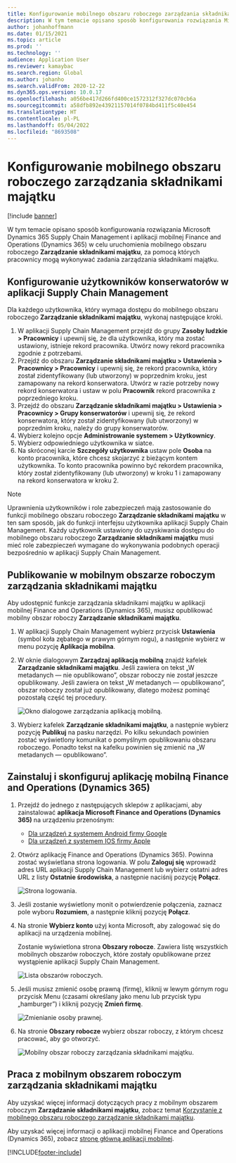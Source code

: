 ```yaml
---
title: Konfigurowanie mobilnego obszaru roboczego zarządzania składnikami majątku
description: W tym temacie opisano sposób konfigurowania rozwiązania Microsoft Dynamics 365 Supply Chain Management i aplikacji mobilnej Finance and Operations (Dynamics 365) w celu uruchomienia mobilnego obszaru roboczego Zarządzanie składnikami majątku, za pomocą których pracownicy mogą wykonywać zadania zarządzania składnikami majątku.
author: johanhoffmann
ms.date: 01/15/2021
ms.topic: article
ms.prod: ''
ms.technology: ''
audience: Application User
ms.reviewer: kamaybac
ms.search.region: Global
ms.author: johanho
ms.search.validFrom: 2020-12-22
ms.dyn365.ops.version: 10.0.17
ms.openlocfilehash: a056be417d266fd400ce1572312f327dc070cb6a
ms.sourcegitcommit: a58dfb892e43921157014f0784bd411f5c40e454
ms.translationtype: HT
ms.contentlocale: pl-PL
ms.lasthandoff: 05/04/2022
ms.locfileid: "8693508"
---
```

# <a name="set-up-the-asset-management-mobile-workspace"></a>Konfigurowanie mobilnego obszaru roboczego zarządzania składnikami majątku

[!include [banner](../includes/banner.md)]

W tym temacie opisano sposób konfigurowania rozwiązania Microsoft Dynamics 365 Supply Chain Management i aplikacji mobilnej Finance and Operations (Dynamics 365) w celu uruchomienia mobilnego obszaru roboczego **Zarządzanie składnikami majątku**, za pomocą których pracownicy mogą wykonywać zadania zarządzania składnikami majątku.

## <a name="set-up-maintenance-worker-users-in-supply-chain-management"></a>Konfigurowanie użytkowników konserwatorów w aplikacji Supply Chain Management

Dla każdego użytkownika, który wymaga dostępu do mobilnego obszaru roboczego **Zarządzanie składnikami majątku**, wykonaj następujące kroki.

1. W aplikacji Supply Chain Management przejdź do grupy **Zasoby ludzkie \> Pracownicy** i upewnij się, że dla użytkownika, który ma zostać ustawiony, istnieje rekord pracownika. Utwórz nowy rekord pracownika zgodnie z potrzebami.
1. Przejdź do obszaru **Zarządzanie składnikami majątku \> Ustawienia \> Pracownicy \> Pracownicy** i upewnij się, że rekord pracownika, który został zidentyfikowany (lub utworzony) w poprzednim kroku, jest zamapowany na rekord konserwatora. Utwórz w razie potrzeby nowy rekord konserwatora i ustaw w polu **Pracownik** rekord pracownika z poprzedniego kroku.
1. Przejdź do obszaru **Zarządzanie składnikami majątku \> Ustawienia \> Pracownicy \> Grupy konserwatorów** i upewnij się, że rekord konserwatora, który został zidentyfikowany (lub utworzony) w poprzednim kroku, należy do grupy konserwatorów.
1. Wybierz kolejno opcje **Administrowanie systemem \> Użytkownicy**.
1. Wybierz odpowiedniego użytkownika w siatce.
1. Na skróconej karcie **Szczegóły użytkownika** ustaw pole **Osoba** na konto pracownika, które chcesz skojarzyć z bieżącym kontem użytkownika. To konto pracownika powinno być rekordem pracownika, który został zidentyfikowany (lub utworzony) w kroku 1 i zamapowany na rekord konserwatora w kroku 2.

> [!NOTE]
> Uprawnienia użytkowników i role zabezpieczeń mają zastosowanie do funkcji mobilnego obszaru roboczego **Zarządzanie składnikami majątku** w ten sam sposób, jak do funkcji interfejsu użytkownika aplikacji Supply Chain Management. Każdy użytkownik ustawiony do uzyskiwania dostępu do mobilnego obszaru roboczego **Zarządzanie składnikami majątku** musi mieć role zabezpieczeń wymagane do wykonywania podobnych operacji bezpośrednio w aplikacji Supply Chain Management.

## <a name="publish-the-asset-management-mobile-workspace"></a>Publikowanie w mobilnym obszarze roboczym zarządzania składnikami majątku

Aby udostępnić funkcje zarządzania składnikami majątku w aplikacji mobilnej Finance and Operations (Dynamics 365), musisz opublikować mobilny obszar roboczy **Zarządzanie składnikami majątku**.

1. W aplikacji Supply Chain Management wybierz przycisk **Ustawienia** (symbol koła zębatego w prawym górnym rogu), a następnie wybierz w menu pozycję **Aplikacja mobilna**.
1. W oknie dialogowym **Zarządzaj aplikacją mobilną** znajdź kafelek **Zarządzanie składnikami majątku**. Jeśli zawiera on tekst „W metadanych — nie opublikowano”, obszar roboczy nie został jeszcze opublikowany. Jeśli zawiera on tekst „W metadanych — opublikowano”, obszar roboczy został już opublikowany, dlatego możesz pominąć pozostałą część tej procedury.

    ![Okno dialogowe zarządzania aplikacją mobilną.](media/mobile-workspaces.png "Okno dialogowe zarządzania aplikacją mobilną")

1. Wybierz kafelek **Zarządzanie składnikami majątku**, a następnie wybierz pozycję **Publikuj** na pasku narzędzi. Po kilku sekundach powinien zostać wyświetlony komunikat o pomyślnym opublikowaniu obszaru roboczego. Ponadto tekst na kafelku powinien się zmienić na „W metadanych — opublikowano”.

## <a name="install-and-set-up-the-finance-and-operations-dynamics-365-mobile-app"></a>Zainstaluj i skonfiguruj aplikację mobilną Finance and Operations (Dynamics 365)

1. Przejdź do jednego z następujących sklepów z aplikacjami, aby zainstalować **aplikacja Microsoft Finance and Operations (Dynamics 365)** na urządzeniu przenośnym:

    - [Dla urządzeń z systemem Android firmy Google](https://go.microsoft.com/fwlink/?linkid=850662)
    - [Dla urządzeń z systemem IOS firmy Apple](https://go.microsoft.com/fwlink/?linkid=850663)

1. Otwórz aplikację Finance and Operations (Dynamics 365). Powinna zostać wyświetlana strona logowania. W polu **Zaloguj się** wprowadź adres URL aplikacji Supply Chain Management lub wybierz ostatni adres URL z listy **Ostatnie środowiska**, a następnie naciśnij pozycję **Połącz**.

    ![Strona logowania.](media/mobile-app-sign-in.png "Strona logowania")

1. Jeśli zostanie wyświetlony monit o potwierdzenie połączenia, zaznacz pole wyboru **Rozumiem**, a następnie kliknij pozycję **Połącz**.
1. Na stronie **Wybierz konto** użyj konta Microsoft, aby zalogować się do aplikacji na urządzenia mobilnej.

    Zostanie wyświetlona strona **Obszary robocze**. Zawiera listę wszystkich mobilnych obszarów roboczych, które zostały opublikowane przez wystąpienie aplikacji Supply Chain Management.

    ![Lista obszarów roboczych.](media/mobile-app-workspaces.png "Lista obszarów roboczych")

1. Jeśli musisz zmienić osobę prawną (firmę), kliknij w lewym górnym rogu przycisk Menu (czasami określany jako menu lub przycisk typu „hamburger”) i kliknij pozycję **Zmień firmę**.

    ![Zmienianie osoby prawnej.](media/mobile-app-change-comp.png "Zmienianie osoby prawnej")

1. Na stronie **Obszary robocze** wybierz obszar roboczy, z którym chcesz pracować, aby go otworzyć.

    ![Mobilny obszar roboczy zarządzania składnikami majątku.](media/mobile-app-asset-workspace.png "Mobilny obszar roboczy zarządzania składnikami majątku")

## <a name="work-with-the-asset-management-mobile-workspace"></a>Praca z mobilnym obszarem roboczym zarządzania składnikami majątku

Aby uzyskać więcej informacji dotyczących pracy z mobilnym obszarem roboczym **Zarządzanie składnikami majątku**, zobacz temat [Korzystanie z mobilnego obszaru roboczego zarządzanie składnikami majątku](asset-management-mobile-workspace.md).

Aby uzyskać więcej informacji o aplikacji mobilnej Finance and Operations (Dynamics 365), zobacz [stronę główną aplikacji mobilnej](../../fin-ops-core/dev-itpro/mobile-apps/Mobile-app-home-page.md).


[!INCLUDE[footer-include](../../includes/footer-banner.md)]